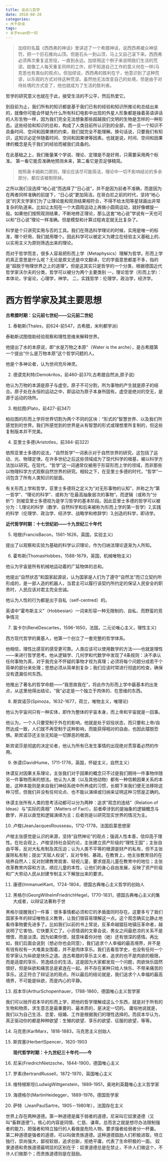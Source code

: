 ```yaml
---
title: 谈点儿哲学
date: 2018-08-20
categories:
- 大千杂谈
tags:
- 关于evan的一切
---
```


>加缪的名篇《西西弗的神话》里讲述了一个希腊神话，说西西弗被众神惩罚，把一个巨石推向山顶。但是石头一到山顶，马上又自己滚下来。西西弗必须再次重复这苦役，一直到永远。加缪用这个例子来说明我们生活的荒谬。就像工人每天重复同样的工作，却不知道自己工作的意义何在一样(马克思也有类似的观点)。但加缪说，西西弗的胜利在于，他意识到了这种荒谬，以乐观的方式对待这种荒谬。虽然他无法改变自己的处境，但是由于对待处境的方式变了，他也就成为了生活的胜利者。

哲学的研究意义也就在于此，接受生活的不公平，然后热爱它。

到目前为止，我们所有的知识都是基于我们已有的经验和知识所推论和总结出来的，就像你可能会怀疑为什么所有科幻电影中出现的外星人形象都是操着英语讲话的人形生物一样，因为我们完全无法想象那些超越我们文明的生物是怎样的一种形态。这些经验和知识的总和，构成了人类目前所认识到的全部，而一旦一个知识不具备时间、空间和因果律的约束，我们就完全不能理解。换句话说，只要我们有知识，这知识必定伴随着时间、空间和因果律等因素。也就是说，时间、空间和因果律的概念是先于我们的经验而被我们具备的。

在此基础之上，我们衡量某个学说、理论、定理是不是好用，只需要采用两个标准。 第一看它能否准确地预测未来，第二看它是否足够精简。

>按照奥卡姆剃刀原则，理论应该尽可能简洁，理论中一切不影响结论的多余部分，都应该被剔除掉。

之所以我们没选择“地心说”而选择了“日心说”，并不是因为前者不准确，而是因为在两者同样准确的前提下，“日心说”更加简洁。在哥白尼之前的时代，坚持“地心说”的天文学家们为了让理论能和观测结果相符合，不得不给太阳等星球画出非常复杂的轨道来。比如让太阳在一个大圆周运动上再做小圆周运动，就好像螺旋一般。如果他们按照观测结果，不断地修正理论，那么这套“地心说”学说有一天也可以和“日心说”理论一样准确。但是模型和计算过程肯定就无比复杂了。

科学是个只讲究实用与否的工具。我们在筛选科学理论的时候，实用是唯一的标准，哪个好用，我们就用哪个。因此科学可以被定义为建立在经验主义基础上的、以实用主义为原则筛选出来的理论。

而对于哲学而言，很多人容易把形而上学（Metaphysics）理解为哲学。形而上学的真正意思是什么呢？无论是原文还是中文翻译，它的字面意思都差不多，指的是“超脱于物理世界之上的道理”。但是这其实只是哲学的一个分类，根据德国近代哲学家沃尔夫的分类，哲学可以被分为两个主要类别 一，理论哲学（形而上学）：本体论，宇宙论，心理学，神学。 二，实践哲学：伦理学，政治学，经济学。

# 西方哲学家及其主要思想

**古希腊时期：公元前七世纪——公元前二世纪**

1. 泰勒斯(Thales，前624-前547，古希腊，米利都学派)

泰勒斯试图借助经验观察和理性思维来解释世界。
	
他提出了水的本原说，即“水是万物之本原”（Water is the arche），是古希腊第		一个提出“什么是万物本原”这个哲学问题的人。
	
他是个多神论者，认为世间充斥神灵。

2. 德谟克利特(Demokritos，前460-前370,古希腊自然派,原子说)

他认为万物的本源是原子与虚空。原子不可分割，所为事物的产生就是原子的结合。原子处在永恒的运动之中，即运动为原子本身所固有。虚空是绝对的空无，是源于运动的场所。

3. 柏拉图(Plato，前427-前347)

柏拉图的形而上学将世界切割为两个不同的区块：“形式的”智慧世界、以及我们所感觉到的世界。我们所感觉到的世界是从有智慧的形式或理想里所复制的，但这些复制版本并不完美。

4. 亚里士多德(Aristotles，前384-前322)

依照亚里士多德的说法，“自然哲学”一词表示对于自然世界的研究，这包括了运动、光、物理定律。在许多世纪之后这些领域成为了现代科学的根基，被以科学方法加以研究。在现代，“哲学”这一词通常仅被用于形容形而上学的领域，而非那些以物理科学方式观察自然世界的研究。相较之下，在亚里士多德的时代，“哲学”一词包含了所有人类知识的层面。
	
有关形而上学和哲学，亚里士多德将之定义为“对无形事物的认知”，并称之为“第一哲学”、“理论的科学”、或称为“在最高抽象层次的事物”。而逻辑（或称为“分析”）则被亚里士多德视为是学习哲学的基本阶段。因此亚里士多德的哲学可以被分为：1,理论的科学（数学、自然科学和后来被称为形而上学的第一哲学）2,实践的科学（伦理学、政治学、经济学、战略学和修辞学）3,创造的科学，即诗学。

**近代哲学时期：十七世纪初——十九世纪三十年代** 

5. 培根(FrancisBacon，1561-1626，英国，实验主义)

提出了以观察和实验为基础的科学认识理论，作为归纳法理论逐渐为人所知。

6. 霍布斯(ThomasHobbes，1588-1679，英国，机械唯物主义)

他认为宇宙是所有机械地运动着的广延物体的总和。
	
他提出“自然状态”和国家起源说，认为国家是人们为了遵守“自然法”而订立契约所形成的，是一部人造的机器人，当君主可以履行该契约所约定的保证人民安全的职责时，人民应该对君主完全忠诚。
	
他认为人性的行为都是出于自私（self-centred）的。
	
英语中“霍布斯主义”（Hobbesian）一词来形容一种无限制的、自私、而野蛮的竞争情况

7. 笛卡尔(RenéDescartes，1596-1650，法国，二元论唯心主义，理性主义)

西方现代哲学的奠基人，他第一个创立了一套完整的哲学体系。
	
他相信，理性比感官的感受更可靠。人类应该可以使用数学的方法——也就是理性——来进行哲学思考。他从逻辑学、几何学和代数学中发现了4条规则：决不承认任何事物为真，对于我完全不怀疑的事物才视为真理；必须将每个问题分成若干个简单的部分来处理；思想必须从简单到复杂；我们应该时常进行彻底的检查，确保没有遗漏任何东西。
	
他推出了著名的哲学命题——“我思故我在”，将此作为形而上学中最基本的出发点，从这里他得出结论，“我”必定是一个独立于肉体的、在思维的东西。

8. 斯宾诺莎(Spinoza，1632-1677，荷兰，唯物主义，唯理论)

他认为宇宙间只有一种实体，即作为整体的宇宙本身，而上帝和宇宙就是一回事。
	
他认为，一个人只要受制于外在的影响，他就是处于奴役状态，而只要和上帝/自然达成一致，人们就不再受制于这种影响，而能获得相对的自由，也因此摆脱恐惧。斯宾诺莎还主张无知是一切罪恶的根源。
	
斯宾诺莎是彻底的决定论者，他认为所有已发生事情的出现绝对贯穿着必然的作用。

9. 休谟(DavidHume，1711-1776，英国，怀疑主义，自然主义）

休谟反对因果关系理论，主张我们对于因果的概念只不过是我们期待一件事物伴随另一件事物而来的想法。他认为人类（以及其他动物）都有一种信赖因果关系的本能，这种本能则是来自我们神经系统中所养成的习惯，长期下来我们便无法移除这种习惯，但我们并没有任何论点、也不能以演绎或归纳来证明这种习惯是正确的。

休谟主张所有人类的思考活动都可以分为两种：追求“观念的连结”（Relation of Ideas）与“实际的真相”（Matters of Fact）。前者牵涉到的是抽象的逻辑概念与数学，并且以直觉和逻辑演绎为主；后者则是以研究现实世界的情况为主。
	
10. 卢梭(JeanJacquesRousseau，1712-1778，法国启蒙思想家

卢梭主张感觉是认识的来源，坚持“自然神论”的观点；强调人性本善，信仰高于理性。在社会观上，卢梭坚持社会契约论，主张建立资产阶级的“理性王国”；主张自由平等，反对大私有制及其压迫；认为人类不平等的根源是财产的私有，但不主张废除私有制；提出“天赋人权说”，反对专制、暴政。在教育上，他主张教育目的在培养自然人；反对封建教育戕害、轻视儿童，要求提高儿童在教育中的地位；主张改革教育内容和方法，顺应儿童的本性，让他们的身心自由发展，反映了资产阶级和广大劳动人民从封建专制主义下解放出来的要求。

11. 康德(ImmanuelKant，1724-1804，德国古典唯心主义哲学的创始人



12. 黑格尔(GeorgWilhelmFriedrichHegel，1770-1831，德国古典唯心主义的集大成者，以辩证法著称于世

黑格尔提醒我们一件事：很多事情都必须和它的矛盾面同时存在。这要多亏了我们国家多年的辩证唯物主义教育，让我们很容易理解这一点。这个观念确实比静止地看待事物要先进多了。比如我们以前的书上常说，反革命越猖狂地镇压革命者，越说明了它害怕，它快要灭亡了。小资情调的文章会说，男女之间最悲凉的关系不是憎恨，而是淡漠。因为如果你恨，就意味着你对他（她）还有很深的感情。再比如，我们后面会说到（想必你也会同意），我们追求个人幸福的最高境界，并不是有钱有权有一大堆美女围着，并不是肉体享乐。我们去看哲学史，也没有任何一个哲学家认为纵欲是快乐之道。连古希腊的享乐主义者，追求的也不是肉欲的极限， 而是适度的享乐、劳逸结合的生活。这是因为大家都发现一个问题，肉欲快乐固然很好，但是纵欲和痛苦总是紧连在一起。并不存在某种只给人快乐、不带来痛苦的享乐。这正符合了辩证法的观点。所以最后的结论就是，我们追求个人幸福的最高境界，不可能是纵欲，而是内心的平静。


13. 叔本华(ArthurSchopenhauer，1788-1860，德国唯心主义哲学家

我们可以抛开叔本华的形而上学，把他的哲学理解成这么个东西，就是对于所有的生物和物质，求生意志是最重要的、最本质的，是决定一切的。 庸俗地说就是，我们以为自己生活、恋爱、结婚、工作是根据我们的理性选择的。而叔本华认为，真正驱动你的都是种种欲望：生殖的欲望、享乐的欲望、征服的欲望，等等。

14. 马克思(KarlMarx，1818-1883，马克思主义创始人

15. 斯宾塞(HerbertSpencer，1820-1903

	**现代哲学时期：十九世纪三十年代——今**

16. 尼采(FriedrichNietzsche，1844-1900，德国唯心主义

17. 罗素(BertrandRussell，1872-1970，英国唯心主义

18. 维特根斯坦(LudwigWittgenstein，1889-1951，奥地利英籍唯心主义哲学家

19. 海德格尔(MartinHeidegger，1889-1976，德国哲学家

20. 萨特（JeanPaulSartre，1905－1980年），法国存在主义

世界上存在两种道德。第一种道德是属于弱者的道德，尼采叫它奴隶道德（又叫“畜群道德”）。核心的内容是同情、仁慈、谦卑。总而言之就是想尽办法限制强者的能力，把强者和特立独行的人看做是危险人物，要求强者给弱者分一杯羹。 第二种道德是强者的道德，可以叫做贵族道德。这种道德鼓励人们积极进取，特立独行，崇尚强大，鄙视软弱，追求创新，拒绝平庸，代表了生命积极的一面。 奴隶道德和贵族道德最明显的区别在于：奴隶道德总是在禁止，不许人们做这个，不许人们做那个；而贵族道德则是在鼓励。
